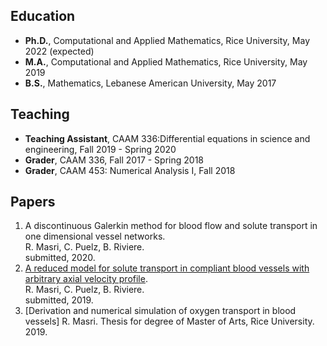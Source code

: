 ## Education 
- **Ph.D.**, Computational and Applied Mathematics, Rice University, May 2022 (expected)
- **M.A.**, Computational and Applied Mathematics, Rice University, May 2019
- **B.S.**, Mathematics, Lebanese American University, May 2017 

## Teaching
- **Teaching Assistant**, CAAM 336:Differential equations in science and engineering,
Fall 2019 - Spring 2020
- **Grader**, CAAM 336, Fall 2017 - Spring 2018
- **Grader**, CAAM 453: Numerical Analysis I, Fall 2018

## Papers 
1. A discontinuous Galerkin method for blood flow and solute transport in one dimensional vessel networks.  
R. Masri, C. Puelz, B. Riviere.  
submitted, 2020.
2. [A reduced model for solute transport in compliant blood vessels with arbitrary axial velocity profile](https://arxiv.org/abs/1912.09587).   
R. Masri, C. Puelz, B. Riviere.   
submitted, 2019. <!--[link-to-arXiv:1912.0957](https://arxiv.org/abs/1912.09587).-->  
3. [Derivation and numerical simulation of oxygen transport in blood vessels]<!--[link to thesis](https://scholarship.rice.edu/handle/1911/107400).-->
R. Masri.
Thesis for degree of Master of Arts, Rice University. 2019.
